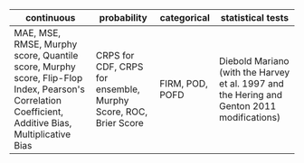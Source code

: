 | continuous                   | probability                        | categorical                      | statistical tests      |
| ----------                   | -----------                        | -----------                      | -----------            |
| MAE, MSE, RMSE, Murphy score, Quantile score, Murphy score, Flip-Flop Index, Pearson's Correlation Coefficient, Additive Bias, Multiplicative Bias | CRPS for CDF, CRPS for ensemble, Murphy Score, ROC, Brier Score        | FIRM, POD, POFD | Diebold Mariano (with the Harvey et al. 1997 and the Hering and Genton 2011 modifications)|
